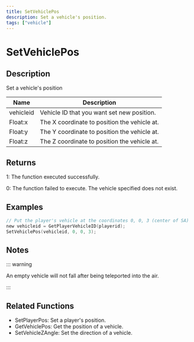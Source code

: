 ```yaml
---
title: SetVehiclePos
description: Set a vehicle's position.
tags: ["vehicle"]
---
```


# SetVehiclePos

<TagLinks />

## Description

Set a vehicle's position

| Name      | Description                                  |
| --------- | -------------------------------------------- |
| vehicleid | Vehicle ID that you want set new position.   |
| Float:x   | The X coordinate to position the vehicle at. |
| Float:y   | The Y coordinate to position the vehicle at. |
| Float:z   | The Z coordinate to position the vehicle at. |

## Returns

1: The function executed successfully.

0: The function failed to execute. The vehicle specified does not exist.

## Examples

```c
// Put the player's vehicle at the coordinates 0, 0, 3 (center of SA)
new vehicleid = GetPlayerVehicleID(playerid);
SetVehiclePos(vehicleid, 0, 0, 3);
```

## Notes

::: warning

An empty vehicle will not fall after being teleported into the air.

:::

## Related Functions

- SetPlayerPos: Set a player's position.
- GetVehiclePos: Get the position of a vehicle.
- SetVehicleZAngle: Set the direction of a vehicle.
